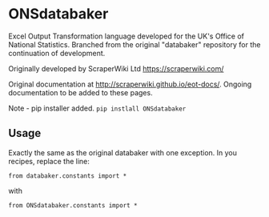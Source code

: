 # ONSdatabaker
Excel Output Transformation language developed for the UK's Office of National Statistics. Branched from the original "databaker" repository for the continuation of development.

Originally developed by ScraperWiki Ltd https://scraperwiki.com/

Original documentation at http://scraperwiki.github.io/eot-docs/. Ongoing documentation to be added to these pages.

Note - pip installer added. ```pip instlall ONSdatabaker```

## Usage

Exactly the same as the original databaker with one exception. In you recipes, replace the line:

```from databaker.constants import *```

with

```from ONSdatabaker.constants import *```
